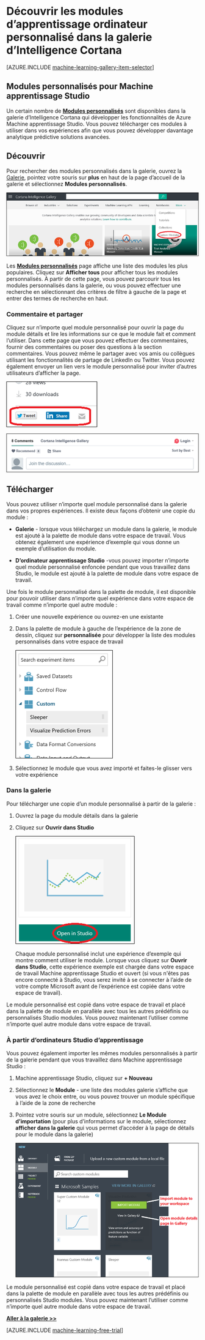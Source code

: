 <properties
    pageTitle="Modules personnalisés Cortana Intelligence galerie | Microsoft Azure"
    description="Découvrez les modules d’apprentissage ordinateur personnalisé dans la galerie d’Intelligence Cortana."
    services="machine-learning"
    documentationCenter=""
    authors="garyericson"
    manager="jhubbard"
    editor="cgronlun"/>

<tags
    ms.service="machine-learning"
    ms.workload="data-services"
    ms.tgt_pltfrm="na"
    ms.devlang="na"
    ms.topic="article"
    ms.date="10/17/2016"
    ms.author="roopalik;garye"/>


# <a name="discover-custom-machine-learning-modules-in-the-cortana-intelligence-gallery"></a>Découvrir les modules d’apprentissage ordinateur personnalisé dans la galerie d’Intelligence Cortana

[AZURE.INCLUDE [machine-learning-gallery-item-selector](../../includes/machine-learning-gallery-item-selector.md)]

## <a name="custom-modules-for-machine-learning-studio"></a>Modules personnalisés pour Machine apprentissage Studio

Un certain nombre de **[Modules personnalisés](https://gallery.cortanaintelligence.com/customModules)** sont disponibles dans la galerie d’Intelligence Cortana qui développer les fonctionnalités de Azure Machine apprentissage Studio. Vous pouvez télécharger ces modules à utiliser dans vos expériences afin que vous pouvez développer davantage analytique prédictive solutions avancées.

## <a name="discover"></a>Découvrir

Pour rechercher des modules personnalisés dans la galerie, ouvrez la [Galerie](http://gallery.cortanaintelligence.com), pointez votre souris sur **plus** en haut de la page d’accueil de la galerie et sélectionnez **Modules personnalisés**.

![Sélectionnez des Modules personnalisés dans la page d’accueil de la galerie](media/machine-learning-gallery-custom-modules/select-custom-modules-in-gallery.png)

 Les **[Modules personnalisés](https://gallery.cortanaintelligence.com/customModules)** 
 page affiche une liste des modules les plus populaires.
Cliquez sur **Afficher tous** pour afficher tous les modules personnalisés.
À partir de cette page, vous pouvez parcourir tous les modules personnalisés dans la galerie, ou vous pouvez effectuer une recherche en sélectionnant des critères de filtre à gauche de la page et entrer des termes de recherche en haut.

### <a name="comment-and-share"></a>Commentaire et partager

 Cliquez sur n’importe quel module personnalisé pour ouvrir la page du module détails et lire les informations sur ce que le module fait et comment l’utiliser. Dans cette page que vous pouvez effectuer des commentaires, fournir des commentaires ou poser des questions à la section commentaires. Vous pouvez même le partager avec vos amis ou collègues utilisant les fonctionnalités de partage de LinkedIn ou Twitter. Vous pouvez également envoyer un lien vers le module personnalisé pour inviter d’autres utilisateurs d’afficher la page.

![Partager cet élément avec vos amis](media\machine-learning-gallery-how-to-use-contribute-publish\share-links.png)

![Ajouter vos propres commentaires](media\machine-learning-gallery-how-to-use-contribute-publish\comments.png)

## <a name="download"></a>Télécharger

Vous pouvez utiliser n’importe quel module personnalisé dans la galerie dans vos propres expériences.
Il existe deux façons d’obtenir une copie du module :

- **Galerie** - lorsque vous téléchargez un module dans la galerie, le module est ajouté à la palette de module dans votre espace de travail. Vous obtenez également une expérience d’exemple qui vous donne un exemple d’utilisation du module.

- **D’ordinateur apprentissage Studio** -vous pouvez importer n’importe quel module personnalisé enfoncée pendant que vous travaillez dans Studio, le module est ajouté à la palette de module dans votre espace de travail.

Une fois le module personnalisé dans la palette de module, il est disponible pour pouvoir utiliser dans n’importe quel expérience dans votre espace de travail comme n’importe quel autre module :

1. Créer une nouvelle expérience ou ouvrez-en une existante
2. Dans la palette de module à gauche de l’expérience de la zone de dessin, cliquez sur **personnalisée** pour développer la liste des modules personnalisés dans votre espace de travail

    ![Liste de module personnalisé dans la palette de Studio](media\machine-learning-gallery-custom-modules\custom-module-in-studio-palette.png)
3. Sélectionnez le module que vous avez importé et faites-le glisser vers votre expérience


### <a name="from-the-gallery"></a>Dans la galerie

Pour télécharger une copie d’un module personnalisé à partir de la galerie :

1. Ouvrez la page du module détails dans la galerie

2. Cliquez sur **Ouvrir dans Studio**

    ![Ouvrir module personnalisé à partir de la galerie](media\machine-learning-gallery-custom-modules\open-custom-module-from-gallery.png)

    Chaque module personnalisé inclut une expérience d’exemple qui montre comment utiliser le module. Lorsque vous cliquez sur **Ouvrir dans Studio**, cette expérience exemple est chargée dans votre espace de travail Machine apprentissage Studio et ouvert (si vous n'êtes pas encore connecté à Studio, vous serez invité à se connecter à l’aide de votre compte Microsoft avant de l’expérience est copiée dans votre espace de travail).

Le module personnalisé est copié dans votre espace de travail et placé dans la palette de module en parallèle avec tous les autres prédéfinis ou personnalisés Studio modules. Vous pouvez maintenant l’utiliser comme n’importe quel autre module dans votre espace de travail.

### <a name="from-within-machine-learning-studio"></a>À partir d’ordinateurs Studio d’apprentissage

Vous pouvez également importer les mêmes modules personnalisés à partir de la galerie pendant que vous travaillez dans Machine apprentissage Studio :

1. Machine apprentissage Studio, cliquez sur **+ Nouveau**

2. Sélectionnez le **Module** - une liste des modules galerie s’affiche que vous avez le choix entre, ou vous pouvez trouver un module spécifique à l’aide de la zone de recherche

3. Pointez votre souris sur un module, sélectionnez **Le Module d’importation** (pour plus d’informations sur le module, sélectionnez **afficher dans la galerie** qui vous permet d’accéder à la page de détails pour le module dans la galerie)

    ![Importer le module personnalisé dans Machine apprentissage Studio](media\machine-learning-gallery-custom-modules\add-custom-module-in-studio.png)

Le module personnalisé est copié dans votre espace de travail et placé dans la palette de module en parallèle avec tous les autres prédéfinis ou personnalisés Studio modules. Vous pouvez maintenant l’utiliser comme n’importe quel autre module dans votre espace de travail.




**[Aller à la galerie >>](http://gallery.cortanaintelligence.com)**

[AZURE.INCLUDE [machine-learning-free-trial](../../includes/machine-learning-free-trial.md)]

